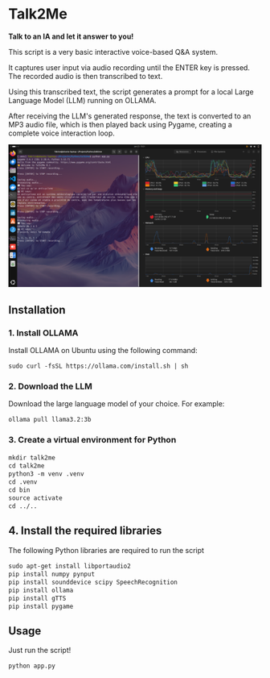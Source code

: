 # Talk2Me

**Talk to an IA and let it answer to you!**

This script is a very basic interactive voice-based Q&A system. 

It captures user input via audio recording until the ENTER key is pressed. The recorded audio is then transcribed to text. 

Using this transcribed text, the script generates a prompt for a local Large Language Model (LLM) running on OLLAMA. 

After receiving the LLM's generated response, the text is converted to an MP3 audio file, which is then played back using Pygame, creating a complete voice interaction loop.

<img src="screenshot.png">

## Installation

### 1. Install OLLAMA

Install OLLAMA on Ubuntu using the following command:

```
sudo curl -fsSL https://ollama.com/install.sh | sh
```

### 2. Download the LLM

Download the large language model of your choice. For example:

```
ollama pull llama3.2:3b
```

### 3. Create a virtual environment for Python

```
mkdir talk2me
cd talk2me
python3 -m venv .venv
cd .venv
cd bin
source activate
cd ../..
```

## 4. Install the required libraries

The following Python libraries are required to run the script
``` 
sudo apt-get install libportaudio2
pip install numpy pynput
pip install sounddevice scipy SpeechRecognition
pip install ollama
pip install gTTS
pip install pygame
```

## Usage

Just run the script!

```
python app.py
```
